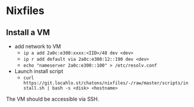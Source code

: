 # Nixfiles

## Install a VM

* add network to VM
  * `ip a add 2a0c:e300:xxxx:<IID>/48 dev <dev>`
  * `ip r add default via 2a0c:e300:12::190 dev <dev>`
  * `echo "nameserver 2a0c:e300::100" > /etc/resolv.conf`
* Launch install script
  * `curl https://git.locahlo.st/chatons/nixfiles/-/raw/master/scripts/install.sh | bash -s <disk> <hostname>`

The VM should be accessible via SSH.
